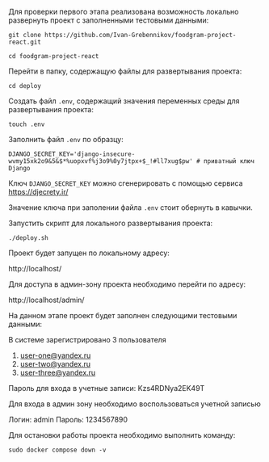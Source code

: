 
Для проверки первого этапа реализована возможность локально развернуть проект с заполненными тестовыми данными:

```
git clone https://github.com/Ivan-Grebennikov/foodgram-project-react.git
```

```
cd foodgram-project-react
```

Перейти в папку, содержащую файлы для развертывания проекта:

```
cd deploy
```

Создать файл ``` .env ```, содержащий значения переменных среды для развертывания проекта:

```
touch .env
```

Заполнить файл ``` .env ``` по образцу:

```
DJANGO_SECRET_KEY='django-insecure-wvmy15xk2o9&5&$*%uopxvf%j3o9%0y7jtpx+$_!#ll7xug$pw' # приватный ключ Django
```

Ключ ``` DJANGO_SECRET_KEY ``` можно сгенерировать с помощью сервиса https://djecrety.ir/

Значение ключа при заполении файла ``` .env ``` стоит обернуть в кавычки.

Запустить скрипт для локального развертывания проекта:

```
./deploy.sh
```

Проект будет запущен по локальному адресу:

http://localhost/

Для доступа в админ-зону проекта необходимо перейти по адресу:

http://localhost/admin/

На данном этапе проект будет заполнен следующими тестовыми данными:

В системе зарегистрировано 3 пользователя

1) user-one@yandex.ru
2) user-two@yandex.ru
3) user-three@yandex.ru

Пароль для входа в учетные записи: Kzs4RDNya2EK49T

Для входа в админ зону необходимо воспользоваться учетной записью

Логин: admin
Пароль: 1234567890

Для остановки работы проекта необходимо выполнить команду:

```
sudo docker compose down -v
```
